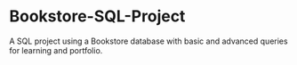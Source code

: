 # Bookstore-SQL-Project
A SQL project using a Bookstore database with basic and advanced queries for learning and portfolio.
